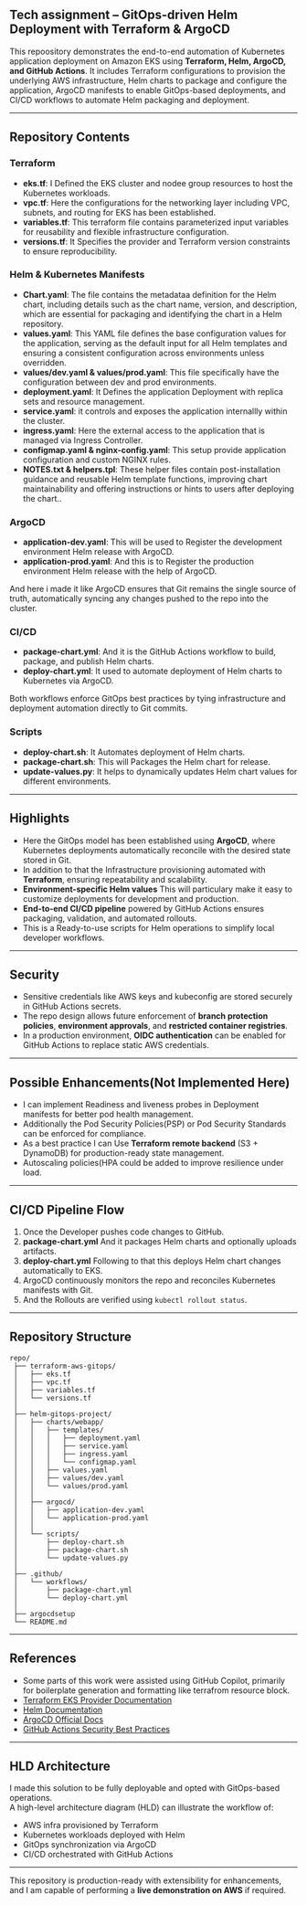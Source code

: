 ## Tech assignment – GitOps-driven Helm Deployment with Terraform & ArgoCD

This repoository demonstrates the end-to-end automation of Kubernetes application deployment on Amazon EKS using **Terraform, Helm, ArgoCD, and GitHub Actions**. It includes Terraform configurations to provision the underlying AWS infrastructure, Helm charts to package and configure the application, ArgoCD manifests to enable GitOps-based deployments, and CI/CD workflows to automate Helm packaging and deployment.

---

## Repository Contents ####

### Terraform
- **eks.tf**: I Defined the EKS cluster and nodee group resources to host the Kubernetes workloads.
- **vpc.tf**: Here the configurations for the networking layer including VPC, subnets, and routing for EKS has been established.
- **variables.tf**: This terraform file contains parameterized input variables for reusability and flexible infrastructure configuration.
- **versions.tf**: It Specifies the provider and Terraform version constraints to ensure reproducibility.

### Helm & Kubernetes Manifests
- **Chart.yaml**: The file contains the metadataa definition for the Helm chart, including details such as the chart name, version, and description, which are essential for packaging and identifying the chart in a Helm repository.
- **values.yaml**: This YAML file defines the base configuration values for the application, serving as the default input for all Helm templates and ensuring a consistent configuration across environments unless overridden.
- **values/dev.yaml & values/prod.yaml**: This file specifically have the configuration between dev and prod environments.
- **deployment.yaml**: It Defines the application Deployment with replica sets and resource management.
- **service.yaml**: it controls and exposes the application internallly within the cluster.
- **ingress.yaml**: Here the external access to the application that is managed via Ingress Controller.
- **configmap.yaml & nginx-config.yaml**: This setup provide application configuration and custom NGINX rules.
- **NOTES.txt & helpers.tpl**: These helper files contain post-installation guidance and reusable Helm template functions, improving chart maintainability and offering instructions or hints to users after deploying the chart..

### ArgoCD
- **application-dev.yaml**: This will be used to Register the development environment Helm release with ArgoCD.
- **application-prod.yaml**: And this is to Register the production environment Helm release with the help of ArgoCD.

And here i made it like ArgoCD ensures that Git remains the single source of truth, automatically syncing any changes pushed to the repo into the cluster.

### CI/CD
- **package-chart.yml**: And it is the GitHub Actions workflow to build, package, and publish Helm charts.
- **deploy-chart.yml**: It used to automate deployment of Helm charts to Kubernetes via ArgoCD.

Both workflows enforce GitOps best practices by tying infrastructure and deployment automation directly to Git commits.

### Scripts
- **deploy-chart.sh**: It Automates deployment of Helm charts.
- **package-chart.sh**: This will Packages the Helm chart for release.
- **update-values.py**: It helps to dynamically updates Helm chart values for different environments.

---

## Highlights
- Here the GitOps model has been established using **ArgoCD**, where Kubernetes deployments automatically reconcile with the desired state stored in Git.
- In addition to that the Infrastructure provisioning automated with **Terraform**, ensuring repeatability and scalability.
- **Environment-specific Helm values** This will particulary make it easy to customize deployments for development and production.
- **End-to-end CI/CD pipeline** powered by GitHub Actions ensures packaging, validation, and automated rollouts.
- This is a Ready-to-use scripts for Helm operations to simplify local developer workflows.

---

## Security
- Sensitive credentials like AWS keys and kubeconfig are stored securely in GitHub Actions secrets.
- The repo design allows future enforcement of **branch protection policies**, **environment approvals**, and **restricted container registries**.
- In a production environment, **OIDC authentication** can be enabled for GitHub Actions to replace static AWS credentials.

---

## Possible Enhancements(Not Implemented Here)
- I can implement Readiness and liveness probes in Deployment manifests for better pod health management.
- Additionally the Pod Security Policies(PSP) or Pod Security Standards can be enforced for  compliance.
- As a best practice I can Use **Terraform remote backend** (S3 + DynamoDB) for production-ready state management.
- Autoscaling policies(HPA could be added to improve resilience under load.

---

## CI/CD Pipeline Flow
1. Once the Developer pushes code changes to GitHub.
2. **package-chart.yml** And it packages Helm charts and optionally uploads artifacts.
3. **deploy-chart.yml** Following to that this deploys Helm chart changes automatically to EKS.
4. ArgoCD continuously monitors the repo and reconciles Kubernetes manifests with Git.
5. And the Rollouts are verified using `kubectl rollout status`.

---

## Repository Structure
```
repo/
 ├── terraform-aws-gitops/
 │   ├── eks.tf
 │   ├── vpc.tf
 │   ├── variables.tf
 │   └── versions.tf
 │
 ├── helm-gitops-project/
 │   ├── charts/webapp/
 │   │   ├── templates/
 │   │   │   ├── deployment.yaml
 │   │   │   ├── service.yaml
 │   │   │   ├── ingress.yaml
 │   │   │   └── configmap.yaml
 │   │   ├── values.yaml
 │   │   ├── values/dev.yaml
 │   │   └── values/prod.yaml
 │   │
 │   ├── argocd/
 │   │   ├── application-dev.yaml
 │   │   └── application-prod.yaml
 │   │
 │   └── scripts/
 │       ├── deploy-chart.sh
 │       ├── package-chart.sh
 │       └── update-values.py
 │
 ├── .github/
 │   └── workflows/
 │       ├── package-chart.yml
 │       └── deploy-chart.yml
 │
 ├── argocdsetup
 └── README.md
```

---

## References
- Some parts of this work were assisted using GitHub Copilot, primarily for boilerplate generation and formatting like terrafrom resource block.
- [Terraform EKS Provider Documentation](https://registry.terraform.io/providers/hashicorp/aws/latest/docs/resources/eks_cluster)
- [Helm Documentation](https://helm.sh/docs/)
- [ArgoCD Official Docs](https://argo-cd.readthedocs.io/)
- [GitHub Actions Security Best Practices](https://docs.github.com/en/actions/security-guides/security-hardening-for-github-actions)

---

## HLD Architecture
I made this solution to be fully deployable and opted with GitOps-based operations.  
A high-level architecture diagram (HLD) can illustrate the workflow of:
- AWS infra provisioned by Terraform
- Kubernetes workloads deployed with Helm
- GitOps synchronization via ArgoCD
- CI/CD orchestrated with GitHub Actions

---

This repository is production-ready with extensibility for enhancements, and I am capable of performing a **live demonstration on AWS** if required.
